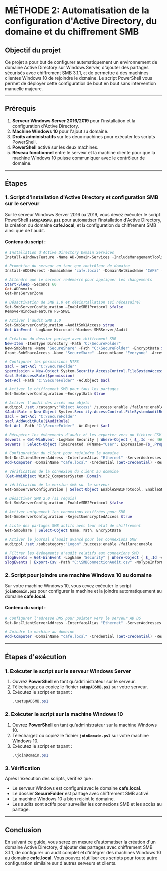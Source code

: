 # **MÉTHODE 2: Automatisation de la configuration d'Active Directory, du domaine et du chiffrement SMB**

## **Objectif du projet**
Ce projet a pour but de configurer automatiquement un environnement de domaine Active Directory sur Windows Server, d'ajouter des partages sécurisés avec chiffrement SMB 3.1.1, et de permettre à des machines clientes Windows 10 de rejoindre le domaine. Le script PowerShell vous permet de déployer cette configuration de bout en bout sans intervention manuelle majeure.

---

## **Prérequis**

1. **Serveur Windows Server 2016/2019** pour l'installation et la configuration d'Active Directory.
2. **Machine Windows 10** pour l'ajout au domaine.
3. **Droits administratifs** sur les deux machines pour exécuter les scripts PowerShell.
4. **PowerShell** activé sur les deux machines.
5. **Réseau fonctionnel** entre le serveur et la machine cliente pour que la machine Windows 10 puisse communiquer avec le contrôleur de domaine.

---

## **Étapes**

### **1. Script d'installation d'Active Directory et configuration SMB sur le serveur**

Sur le serveur Windows Server 2016 ou 2019, vous devez exécuter le script PowerShell **`setupADSMB.ps1`** pour automatiser l'installation d'Active Directory, la création du domaine **cafe.local**, et la configuration du chiffrement SMB ainsi que de l'audit.

#### **Contenu du script :**

```powershell
# Installation d'Active Directory Domain Services
Install-WindowsFeature -Name AD-Domain-Services -IncludeManagementTools

# Promotion du serveur en tant que contrôleur de domaine
Install-ADDSForest -DomainName "cafe.local" -DomainNetBiosName "CAFE" -InstallDNS

# Attendre que le serveur redémarre pour appliquer les changements
Start-Sleep -Seconds 60
Get-ADDomain
Get-DnsServerZone

# Désactivation de SMB 1.0 et désinstallation (si nécessaire)
Set-SmbServerConfiguration –EnableSMB1Protocol $false
Remove-WindowsFeature FS-SMB1

# Activer l’audit SMB 1.0
Set-SmbServerConfiguration –AuditSmb1Access $true
Get-WinEvent -LogName Microsoft-Windows-SMBServer/Audit

# Création du dossier partagé avec chiffrement SMB
New-Item -ItemType Directory -Path "C:\SecureFolder"
New-SmbShare -Name "SecureShare" -Path "C:\SecureFolder" -EncryptData $true
Grant-SmbShareAccess -Name "SecureShare" -AccountName "Everyone" -AccessRight Full -Force

# Configurer les permissions NTFS
$acl = Get-Acl "C:\SecureFolder"
$permission = New-Object System.Security.AccessControl.FileSystemAccessRule("Everyone", "FullControl", "ContainerInherit,ObjectInherit", "None", "Allow")
$acl.SetAccessRule($permission)
Set-Acl -Path "C:\SecureFolder" -AclObject $acl

# Activer le chiffrement SMB pour tous les partages
Set-SmbServerConfiguration –EncryptData $true

# Activer l'audit des accès aux objets
auditpol /set /category:"Object Access" /success:enable /failure:enable
$AuditRule = New-Object System.Security.AccessControl.FileSystemAuditRule("Everyone", "Read, Write", "ContainerInherit,ObjectInherit", "None", "Success, Failure")
$acl = Get-Acl "C:\SecureFolder"
$acl.AddAuditRule($AuditRule)
Set-Acl -Path "C:\SecureFolder" -AclObject $acl

# Récupérer les événements d’audit et les exporter vers un fichier CSV
$events = Get-WinEvent -LogName Security | Where-Object { $_.Id -eq 4663 -and $_.Properties[5].Value -like "*C:\SecureFolder*" }
$events | Select-Object TimeCreated, @{Name="User"; Expression={$_.Properties[1].Value}}, @{Name="File Accessed"; Expression={$_.Properties[5].Value}}, @{Name="Access Mask"; Expression={$_.Properties[8].Value}} | Export-Csv -Path "C:\SecureFolderAudit.csv" -NoTypeInformation

# Configuration du client pour rejoindre le domaine
Set-DnsClientServerAddress -InterfaceAlias "Ethernet" -ServerAddresses "192.168.1.10"
Add-Computer -DomainName "cafe.local" -Credential (Get-Credential) -Restart

# Vérification de la connexion du client au domaine
(Get-WmiObject Win32_ComputerSystem).Domain

# Vérification de la version SMB sur le serveur
Get-SmbServerConfiguration | Select-Object EnableSMB1Protocol, EnableSMB2Protocol

# Désactiver SMB 2.0 (si requis)
Set-SmbServerConfiguration –EnableSMB2Protocol $false

# Activer uniquement les connexions chiffrées pour SMB
Set-SmbServerConfiguration -RejectUnencryptedAccess $true

# Liste des partages SMB actifs avec leur état de chiffrement
Get-SmbShare | Select-Object Name, Path, EncryptData

# Activer le journal d’audit avancé pour les connexions SMB
auditpol /set /subcategory:"Logon" /success:enable /failure:enable

# Filtrer les événements d'audit relatifs aux connexions SMB
$logEvents = Get-WinEvent -LogName "Security" | Where-Object { $_.Id -eq 5140 }
$logEvents | Export-Csv -Path "C:\SMBConnectionAudit.csv" -NoTypeInformation
```

### **2. Script pour joindre une machine Windows 10 au domaine**

Sur votre machine Windows 10, vous devez exécuter le script **`joinDomain.ps1`** pour configurer la machine et la joindre automatiquement au domaine **cafe.local**.

#### **Contenu du script :**

```powershell
# Configurer l'adresse DNS pour pointer vers le serveur AD DS
Set-DnsClientServerAddress -InterfaceAlias "Ethernet" -ServerAddresses "192.168.1.10"

# Joindre la machine au domaine
Add-Computer -DomainName "cafe.local" -Credential (Get-Credential) -Restart
```

---

## **Étapes d'exécution**

### **1. Exécuter le script sur le serveur Windows Server**

1. Ouvrez **PowerShell** en tant qu'administrateur sur le serveur.
2. Téléchargez ou copiez le fichier **`setupADSMB.ps1`** sur votre serveur.
3. Exécutez le script en tapant :
   ```powershell
   .\setupADSMB.ps1
   ```

### **2. Exécuter le script sur la machine Windows 10**

1. Ouvrez **PowerShell** en tant qu'administrateur sur la machine Windows 10.
2. Téléchargez ou copiez le fichier **`joinDomain.ps1`** sur votre machine Windows 10.
3. Exécutez le script en tapant :
   ```powershell
   .\joinDomain.ps1
   ```

### **3. Vérification**

Après l'exécution des scripts, vérifiez que :
- Le serveur Windows est configuré avec le domaine **cafe.local**.
- Le dossier **SecureFolder** est partagé avec chiffrement SMB activé.
- La machine Windows 10 a bien rejoint le domaine.
- Les audits sont actifs pour surveiller les connexions SMB et les accès au partage.

---

## **Conclusion**

En suivant ce guide, vous serez en mesure d'automatiser la création d'un domaine Active Directory, d'ajouter des partages avec chiffrement SMB 3.1.1, de configurer un audit complet et d'intégrer des machines Windows 10 au domaine **cafe.local**. Vous pouvez réutiliser ces scripts pour toute autre configuration similaire sur d'autres serveurs et clients.
